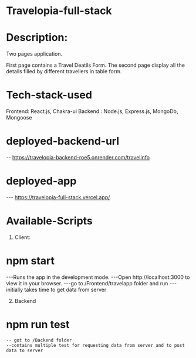 # Travelopia-full-stack

# Description:
Two pages application.

First page contains a Travel Deatils Form.
The second page display all the details filled by different travellers in table form.

# Tech-stack-used
Frontend: React.js, Chakra-ui
Backend : Node.js, Express.js, MongoDb, Mongoose

# deployed-backend-url
 -- https://travelopia-backend-roe5.onrender.com/travelinfo

# deployed-app
 --- https://travelopia-full-stack.vercel.app/
# Available-Scripts
1. Client:
# npm start 
  ---Runs the app in the development mode.
  ---Open http://localhost:3000 to view it in your browser.
  ---go to /Frontend/travelapp folder and run 
  --- initially takes time to get data from server

2. Backend 
# npm run test 
    -- got to /Backend folder
    --contains multiple test for requesting data from server and to post data to server
